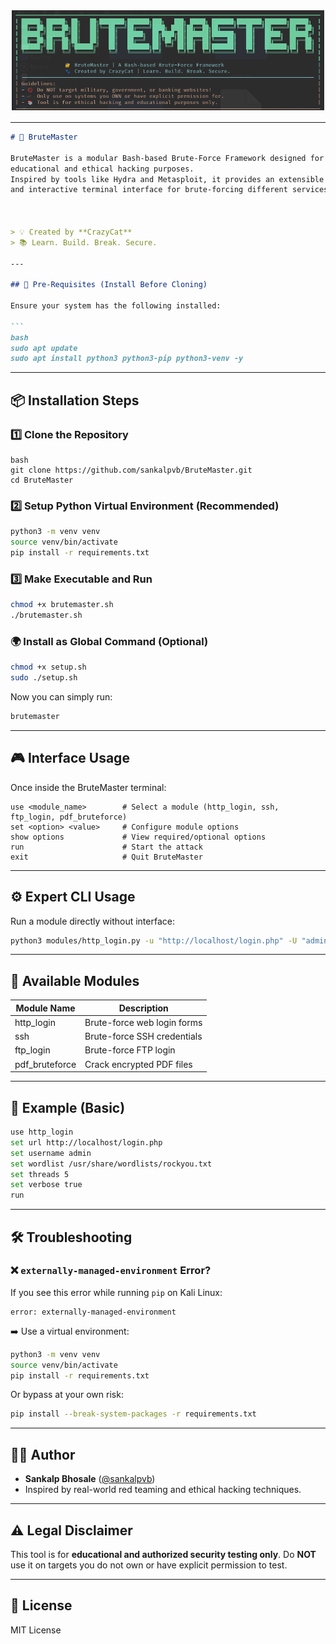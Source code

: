 ![BruteMaster Banner](banner.png)

---



````markdown
# 🚀 BruteMaster

BruteMaster is a modular Bash-based Brute-Force Framework designed for
educational and ethical hacking purposes.  
Inspired by tools like Hydra and Metasploit, it provides an extensible
and interactive terminal interface for brute-forcing different services.



> 💡 Created by **CrazyCat**  
> 📚 Learn. Build. Break. Secure.

---

## 🔰 Pre-Requisites (Install Before Cloning)

Ensure your system has the following installed:

```
bash
sudo apt update
sudo apt install python3 python3-pip python3-venv -y
````

---

## 📦 Installation Steps

### 1️⃣ Clone the Repository

```
bash
git clone https://github.com/sankalpvb/BruteMaster.git
cd BruteMaster
```

### 2️⃣ Setup Python Virtual Environment (Recommended)

```bash
python3 -m venv venv
source venv/bin/activate
pip install -r requirements.txt
```

### 3️⃣ Make Executable and Run

```bash
chmod +x brutemaster.sh
./brutemaster.sh
```

### 🌍 Install as Global Command (Optional)

```bash
chmod +x setup.sh
sudo ./setup.sh
```

Now you can simply run:

```bash
brutemaster
```

---

## 🎮 Interface Usage

Once inside the BruteMaster terminal:

```
use <module_name>        # Select a module (http_login, ssh, ftp_login, pdf_bruteforce)
set <option> <value>     # Configure module options
show options             # View required/optional options
run                      # Start the attack
exit                     # Quit BruteMaster
```

---

## ⚙️ Expert CLI Usage

Run a module directly without interface:

```bash
python3 modules/http_login.py -u "http://localhost/login.php" -U "admin" -w "/path/to/wordlist.txt" --verbose
```

---

## 🧰 Available Modules

| Module Name     | Description                 |
| --------------- | --------------------------- |
| http\_login     | Brute-force web login forms |
| ssh             | Brute-force SSH credentials |
| ftp\_login      | Brute-force FTP login       |
| pdf\_bruteforce | Crack encrypted PDF files   |

---

## 🧪 Example (Basic)

```bash
use http_login
set url http://localhost/login.php
set username admin
set wordlist /usr/share/wordlists/rockyou.txt
set threads 5
set verbose true
run
```

---

## 🛠️ Troubleshooting

### ❌ `externally-managed-environment` Error?

If you see this error while running `pip` on Kali Linux:

```text
error: externally-managed-environment
```

➡️ Use a virtual environment:

```bash
python3 -m venv venv
source venv/bin/activate
pip install -r requirements.txt
```

Or bypass at your own risk:

```bash
pip install --break-system-packages -r requirements.txt
```

---

## 🧑‍💻 Author

* **Sankalp Bhosale** ([@sankalpvb](https://github.com/sankalpvb))
* Inspired by real-world red teaming and ethical hacking techniques.

---

## ⚠️ Legal Disclaimer

This tool is for **educational and authorized security testing only**.
Do **NOT** use it on targets you do not own or have explicit permission to test.

---

## 📄 License

MIT License

```
